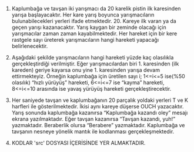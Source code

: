 1. Kaplumbağa ve tavşan iki yarışmacı da 20 karelik pistin ilk karesinden yarışa
başlayacaktır. Her kare yarış boyunca yarışmacıların bulunabilecekleri yerleri ifade
etmektedir. 20. Kareye ilk varan ya da geçen yarışı kazanacaktır. Yarış kaygan bir zeminde
olacağı için yarışmacılar zaman zaman kayabilmektedir. Her hareket için bir kere rastgele sayı
üreterek yarışmacıların hangi hareketi yapacağı belirlenecektir.

2. Aşağıdaki şekilde yarışmacıların hangi hareketi yüzde kaç olasılıkla gerçekleştirdiği
verilmiştir.        Eğer yarışmacılardan biri 1. karesinden (ilk kareden) geriye kayarsa onu yine 1.
karesinden yarışa devam ettirmekteyiz.
Örneğin kaplumbağa için üretilen sayı i; 1<=i<=5 ise(%50 olasılık) “hızlı yürüyüş” hareketi,
6<=i<=7 ise “kayma” hareketi, 8<=i<=10 arasında ise yavaş yürüyüş hareketi gerçekleştirecektir.

3. Her saniyede tavşan ve kaplumbağanın 20 parçalık yoldaki yerleri T ve K
harfleri ile gösterilmektedir. İkisi aynı kareye düşerse OUCH yazacaktır.
Yarış sonunda kaplumbağa kazanırsa “Kaplumbağa kazandı oley” mesajı ekrana yazılmaktadır.
Eğer tavşan kazanırsa “Tavşan kazandı, yuh!” yazmaktadır. Beraberlik olursa “Berabere”
yazmaktadır.
Kaplumbağa ve tavşanın nesneye yönelik mantık ile kodlanması gerçekleşmektedir.

4. KODLAR 'src' DOSYASI İÇERİSİNDE YER ALMAKTADIR.






